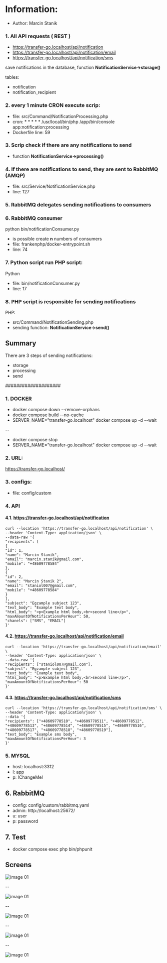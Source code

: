 # Information:

* Author: Marcin Stanik

### 1. All API requests ( REST )
- https://transfer-go.localhost/api/notification
- https://transfer-go.localhost/api/notification/email
- https://transfer-go.localhost/api/notification/sms

save notifications in the database, function **NotificationService->storage()**

tables: 
- notification
- notification_recipient

### 2. every 1 minute CRON execute scrip:
* file: src/Command/NotificationProcessing.php
* cron: * * * * * /usr/local/bin/php /app/bin/console app:notification:processing
* Dockerfile line: 59

### 3. Scrip check if there are any notifications to send

* function **NotificationService->processing()**

### 4. If there are notifications to send, they are sent to RabbitMQ (AMQP)

* file: src/Service/NotificationService.php
* line: 127

### 5. RabbitMQ delegates sending notifications to consumers

### 6. RabbitMQ consumer

python bin/notificationConsumer.py

* is possible create **n** numbers of consumers
* file: frankenphp/docker-entrypoint.sh
* line: 74

### 7. Python script run PHP script: 

Python
* file: bin/notificationConsumer.py
* line: 17

### 8. PHP script is responsible for sending notifications

PHP:
* src/Command/NotificationSending.php
* sending function: **NotificationService->send()**

## Summary

There are 3 steps of sending notifications:
* storage
* processing
* send

####################


### 1. DOCKER

* docker compose down --remove-orphans
* docker compose build --no-cache
* SERVER_NAME="transfer-go.localhost" docker compose up -d --wait

--

* docker compose stop
* SERVER_NAME="transfer-go.localhost" docker compose up -d --wait

### 2. URL:

https://transfer-go.localhost/

### 3. configs:

- file: config/custom

### 4. API

#### 4.1. https://transfer-go.localhost/api/notification

```
curl --location 'https://transfer-go.localhost/api/notification' \
--header 'Content-Type: application/json' \
--data-raw '{
"recipients": [
{
"id": 1,
"name": "Marcin Stanik",
"email": "marcin.stanik@gmail.com",
"mobile": "+48609778584"
},
{
"id": 2,
"name": "Marcin Stanik 2",
"email": "staniol007@gmail.com",
"mobile": "+48609778584"
}
],
"subject": "Egzample subject 123",
"text_body": "Example text body",
"html_body": "<p>Example html body,<br>second line</p>",
"maxAmountOfNotificationsPerHour": 50,
"chanels": ["SMS", "EMAIL"]
}'
```

#### 4.2. https://transfer-go.localhost/api/notification/email

```
curl --location 'https://transfer-go.localhost/api/notification/email' \
--header 'Content-Type: application/json' \
--data-raw '{
"recipients": ["staniol007@gmail.com"],
"subject": "Egzample subject 123",
"text_body": "Example text body",
"html_body": "<p>Example html body,<br>second line</p>",
"maxAmountOfNotificationsPerHour": 50
}'
```

#### 4.3. https://transfer-go.localhost/api/notification/sms

```
curl --location 'https://transfer-go.localhost/api/notification/sms' \
--header 'Content-Type: application/json' \
--data '{
"recipients": ["+48609778510", "+48609778511", "+48609778512", "+48609778513", "+48609778514", "+48609778515", "+48609778516", "+48609778517", "+48609778518", "+48609778519"],
"text_body": "Example sms body",
"maxAmountOfNotificationsPerHour": 3
}'
```

### 5. MYSQL

* host: localhost:3312
* l: app
* p: !ChangeMe!

## 6. RabbitMQ

* config: config/custom/rabbitmq.yaml
* admin: http://localhost:25672/
* u: user
* p: password

## 7. Test

* docker compose exec php bin/phpunit

## Screens
![image 01](assets/01.png)

--

![image 01](assets/02.png)

--

![image 01](assets/03.png)

--

![image 01](assets/04.png)

--

![image 01](assets/05.png)
